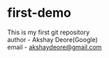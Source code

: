 # first-demo
This is my first git repository
<br>
author - Akshay Deore(Google)
<br>
email - akshaydeore@gmail.com

